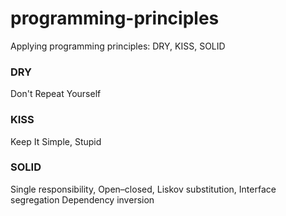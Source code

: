 # programming-principles
Applying programming principles: DRY, KISS, SOLID

### DRY
Don't Repeat Yourself

### KISS
Keep It Simple, Stupid

### SOLID
 Single responsibility, Open–closed, Liskov substitution, Interface segregation Dependency inversion

